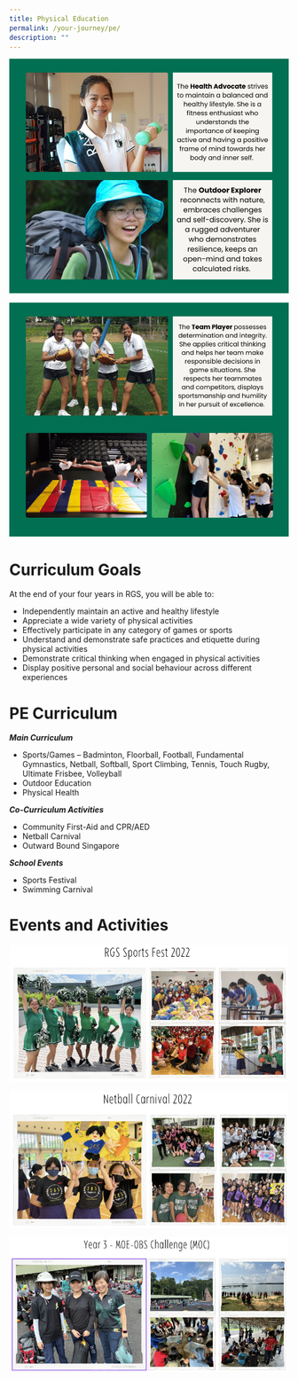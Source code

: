 ```yaml
---
title: Physical Education
permalink: /your-journey/pe/
description: ""
---
```

![](/images/physicaleducation1.png)

![](/images/physicaleducationv2.png)
# Curriculum Goals
At the end of your four years in RGS, you will be able to:

*   Independently maintain an active and healthy lifestyle
*   Appreciate a wide variety of physical activities
*   Effectively participate in any category of games or sports
*   Understand and demonstrate safe practices and etiquette during physical activities
*   Demonstrate critical thinking when engaged in physical activities
*   Display positive personal and social behaviour across different experiences

# PE Curriculum

**_Main Curriculum_**

*   Sports/Games – Badminton, Floorball, Football, Fundamental Gymnastics, Netball, Softball, Sport Climbing, Tennis, Touch Rugby, Ultimate Frisbee, Volleyball
*   Outdoor Education
*   Physical Health


**_Co-Curriculum Activities_**

*   Community First-Aid and CPR/AED
*   Netball Carnival
*   Outward Bound Singapore

**_School Events_**

*   Sports Festival
*   Swimming Carnival

# Events and Activities

![](/images/sports%20fest%2022.png)

![](/images/netball%20carnival%2022.png)

![](/images/moe%20obs%20challenge%20(moc).png)